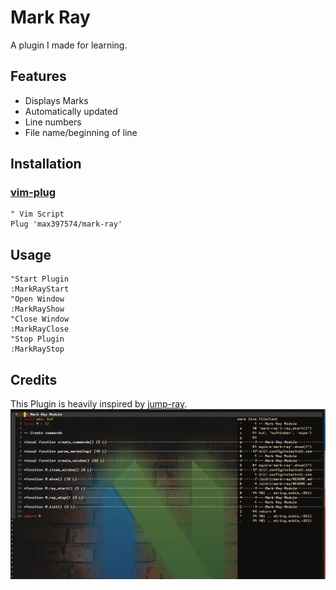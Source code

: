 Mark Ray
========
A plugin I made for learning.

Features
--------
* Displays Marks
* Automatically updated
* Line numbers
* File name/beginning of line

Installation
------------
### [vim-plug](https://github.com/junegunn/vim-plug)

```vim
" Vim Script
Plug 'max397574/mark-ray'
```

Usage
-----
```vim
"Start Plugin
:MarkRayStart
"Open Window
:MarkRayShow
"Close Window
:MarkRayClose
"Stop Plugin
:MarkRayStop
```


Credits
-------
This Plugin is heavily inspired by
[jump-ray](https://github.com/sbulav/jump-ray.nvim).
![screenshot](resources/screen_1.jpeg)
